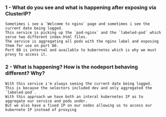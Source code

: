 ### 1 - What do you see and what is happening after exposing via ClusterIP?

```
Sometimes i see a `Welcome to nginx` page and sometimes i see the current date being logged.
This service is picking up the `pod-nginx` and the `labeled-pod` which serve two different index.html files.
The service is aggregating all pods with the nginx label and exposing them for use on port 80.
Port 80 is internal and available to kubernetes which is why we must proxy to access it.
```

### 2 - What is happening? How is the nodeport behaving different? Why?

```
With this service i'm always seeing the current date being logged.
This is because the selectors included dev and only aggregated the `labeled-pod`.
With this approach we have both an interal kubernetes IP as to aggregate our service and pods under.
But we also have a fixed IP on our nodes allowing us to access our kubernete IP instead of proxying
```